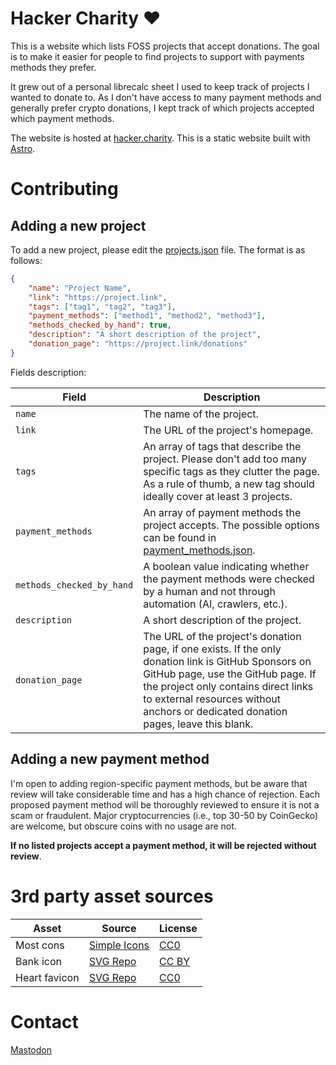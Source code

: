 # Hacker Charity :heart: 

This is a website which lists FOSS projects that accept donations. The goal is to make it easier for people to find projects to 
support with payments methods they prefer.

It grew out of a personal librecalc sheet I used to keep track of projects I wanted to donate to. As I don't have access
to many payment methods and generally prefer crypto donations, I kept track of which projects accepted which payment methods.

The website is hosted at [hacker.charity](https://hacker.charity). This is a static website built with [Astro](https://astro.build/).

# Contributing

## Adding a new project

To add a new project, please edit the [projects.json](./webapp/src/data/projects.json) file. The format is as follows:

```json
{
    "name": "Project Name",
    "link": "https://project.link",
    "tags": ["tag1", "tag2", "tag3"],
    "payment_methods": ["method1", "method2", "method3"],
    "methods_checked_by_hand": true,
    "description": "A short description of the project",
    "donation_page": "https://project.link/donations"
}
```

Fields description:

| Field                     | Description                                                                                                                                                                                                                                                             |
|---------------------------|-------------------------------------------------------------------------------------------------------------------------------------------------------------------------------------------------------------------------------------------------------------------------|
| `name`                    | The name of the project.                                                                                                                                                                                                                                                |
| `link`                    | The URL of the project's homepage.                                                                                                                                                                                                                                      |
| `tags`                    | An array of tags that describe the project. Please don't add too many specific tags as they clutter the page. As a rule of thumb, a new tag should ideally cover at least 3 projects.                                                                                   |
| `payment_methods`         | An array of payment methods the project accepts. The possible options can be found in [payment_methods.json](./webapp/src/data/payment_methods.json).                                                                                                                   |
| `methods_checked_by_hand` | A boolean value indicating whether the payment methods were checked by a human and not through automation (AI, crawlers, etc.).                                                                                                                                         |
| `description`             | A short description of the project.                                                                                                                                                                                                                                     |
| `donation_page`           | The URL of the project's donation page, if one exists. If the only donation link is GitHub Sponsors on GitHub page, use the GitHub page. If the project only contains direct links to external resources without anchors or dedicated donation pages, leave this blank. |

## Adding a new payment method

I'm open to adding region-specific payment methods, but be aware that review will take considerable time and has a high chance of rejection.
Each proposed payment method will be thoroughly reviewed to ensure it is not a scam or fraudulent. 
Major cryptocurrencies (i.e., top 30-50 by CoinGecko) are welcome, but obscure coins with no usage are not.

**If no listed projects accept a payment method, it will be rejected without review**.

# 3rd party asset sources

| Asset         | Source                                               | License                                                   |
|---------------|------------------------------------------------------|-----------------------------------------------------------|
| Most cons     | [Simple Icons](https://simpleicons.org/)             | [CC0](https://creativecommons.org/publicdomain/zero/1.0/) |
| Bank icon     | [SVG Repo](https://www.svgrepo.com/svg/513165/bank)  | [CC BY](https://creativecommons.org/licenses/by/4.0/)     |
| Heart favicon | [SVG Repo](https://www.svgrepo.com/svg/207519/heart) | [CC0](https://creativecommons.org/publicdomain/zero/1.0/) |

# Contact 

<a rel="me" href="https://floss.social/@hackercharity">Mastodon</a>

